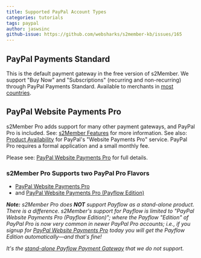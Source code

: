 ```yaml
---
title: Supported PayPal Account Types
categories: tutorials
tags: paypal
author: jaswsinc
github-issue: https://github.com/websharks/s2member-kb/issues/165
---
```


## PayPal Payments Standard

This is the default payment gateway in the free version of s2Member. We support "Buy Now" and "Subscriptions" (recurring and non-recurring) through PayPal Payments Standard. Available to merchants in [most countries](https://developer.paypal.com/docs/classic/howto_product_matrix/).

## PayPal Website Payments Pro

s2Member Pro adds support for many other payment gateways, and PayPal Pro is included. See: [s2Member Features](http://s2member.com/features/) for more information. See also: [Product Availability](https://developer.paypal.com/docs/classic/howto_product_matrix/) for PayPal's "Website Payments Pro" service. PayPal Pro requires a formal application and a small monthly fee.

Please see: [PayPal Website Payments Pro](https://www.paypal.com/webapps/mpp/paypal-payments-pro) for full details.

### s2Member Pro Supports two PayPal Pro Flavors

- [PayPal Website Payments Pro](https://www.paypal.com/webapps/mpp/paypal-payments-pro)
- and [PayPal Website Payments Pro (Payflow Edition)](https://developer.paypal.com/docs/classic/products/ppp-payflow-edition/)

_**Note:** s2Member Pro does **NOT** support Payflow as a stand-alone product. There is a difference. s2Member's support for Payflow is limited to "PayPal Website Payments Pro (Payflow Edition)"; where the Payflow "Edition" of PayPal Pro is now very common in newer PayPal Pro accounts; i.e., if you signup for [PayPal Website Payments Pro](https://www.paypal.com/webapps/mpp/paypal-payments-pro) today you will get the Payflow Edition automatically—and that's fine!_

_It's the [stand-alone Payflow Payment Gateway](https://www.paypal.com/webapps/mpp/payflow-payment-gateway) that we do not support._
